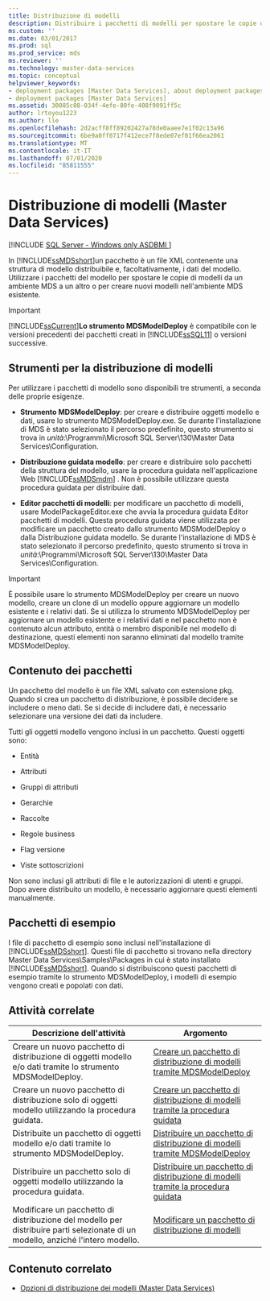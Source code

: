 ```yaml
---
title: Distribuzione di modelli
description: Distribuire i pacchetti di modelli per spostare le copie di modelli da un ambiente Master Data Services a un altro o per creare nuovi modelli nell'ambiente in uso.
ms.custom: ''
ms.date: 03/01/2017
ms.prod: sql
ms.prod_service: mds
ms.reviewer: ''
ms.technology: master-data-services
ms.topic: conceptual
helpviewer_keywords:
- deployment packages [Master Data Services], about deployment packages
- deployment packages [Master Data Services]
ms.assetid: 30085c08-034f-4efe-80fe-408f9091ff5c
author: lrtoyou1223
ms.author: lle
ms.openlocfilehash: 2d2acff8ff89202427a78de0aaee7e1f02c13a96
ms.sourcegitcommit: 6be9a0ff0717f412ece7f8ede07ef01f66ea2061
ms.translationtype: MT
ms.contentlocale: it-IT
ms.lasthandoff: 07/01/2020
ms.locfileid: "85811555"
---
```

# <a name="deploying-models-master-data-services"></a>Distribuzione di modelli (Master Data Services)

[!INCLUDE [SQL Server - Windows only ASDBMI  ](../includes/applies-to-version/sql-windows-only-asdbmi.md)]

  In [!INCLUDE[ssMDSshort](../includes/ssmdsshort-md.md)]un pacchetto è un file XML contenente una struttura di modello distribuibile e, facoltativamente, i dati del modello. Utilizzare i pacchetti del modello per spostare le copie di modelli da un ambiente MDS a un altro o per creare nuovi modelli nell'ambiente MDS esistente.  
  
> [!IMPORTANT]  
>  [!INCLUDE[ssCurrent](../includes/sscurrent-md.md)]**Lo strumento MDSModelDeploy** è compatibile con le versioni precedenti dei pacchetti creati in [!INCLUDE[ssSQL11](../includes/sssql11-md.md)] o versioni successive.  
  
## <a name="tools-for-deploying-models"></a>Strumenti per la distribuzione di modelli  
 Per utilizzare i pacchetti di modello sono disponibili tre strumenti, a seconda delle proprie esigenze.  
  
-   **Strumento MDSModelDeploy**: per creare e distribuire oggetti modello e dati, usare lo strumento MDSModelDeploy.exe. Se durante l'installazione di MDS è stato selezionato il percorso predefinito, questo strumento si trova in *unità*:\Programmi\Microsoft SQL Server\130\Master Data Services\Configuration.  
  
-   **Distribuzione guidata modello**: per creare e distribuire solo pacchetti della struttura del modello, usare la procedura guidata nell'applicazione Web [!INCLUDE[ssMDSmdm](../includes/ssmdsmdm-md.md)] . Non è possibile utilizzare questa procedura guidata per distribuire dati.  
  
-   **Editor pacchetti di modelli**: per modificare un pacchetto di modelli, usare ModelPackageEditor.exe che avvia la procedura guidata Editor pacchetti di modelli. Questa procedura guidata viene utilizzata per modificare un pacchetto creato dallo strumento MDSModelDeploy o dalla Distribuzione guidata modello. Se durante l'installazione di MDS è stato selezionato il percorso predefinito, questo strumento si trova in *unità*:\Programmi\Microsoft SQL Server\130\Master Data Services\Configuration.  
  
> [!IMPORTANT]  
>  È possibile usare lo strumento MDSModelDeploy per creare un nuovo modello, creare un clone di un modello oppure aggiornare un modello esistente e i relativi dati. Se si utilizza lo strumento MDSModelDeploy per aggiornare un modello esistente e i relativi dati e nel pacchetto non è contenuto alcun attributo, entità o membro disponibile nel modello di destinazione, questi elementi non saranno eliminati dal modello tramite MDSModelDeploy.  
  
## <a name="what-packages-contain"></a>Contenuto dei pacchetti  
 Un pacchetto del modello è un file XML salvato con estensione pkg. Quando si crea un pacchetto di distribuzione, è possibile decidere se includere o meno dati. Se si decide di includere dati, è necessario selezionare una versione dei dati da includere.  
  
 Tutti gli oggetti modello vengono inclusi in un pacchetto. Questi oggetti sono:  
  
-   Entità  
  
-   Attributi  
  
-   Gruppi di attributi  
  
-   Gerarchie  
  
-   Raccolte  
  
-   Regole business  
  
-   Flag versione  
  
-   Viste sottoscrizioni  
  
 Non sono inclusi gli attributi di file e le autorizzazioni di utenti e gruppi. Dopo avere distribuito un modello, è necessario aggiornare questi elementi manualmente.  
  
## <a name="sample-packages"></a>Pacchetti di esempio  
 I file di pacchetto di esempio sono inclusi nell'installazione di [!INCLUDE[ssMDSshort](../includes/ssmdsshort-md.md)]. Questi file di pacchetto si trovano nella directory Master Data Services\Samples\Packages in cui è stato installato [!INCLUDE[ssMDSshort](../includes/ssmdsshort-md.md)]. Quando si distribuiscono questi pacchetti di esempio tramite lo strumento MDSModelDeploy, i modelli di esempio vengono creati e popolati con dati.  
  
## <a name="related-tasks"></a>Attività correlate  
  
|Descrizione dell'attività|Argomento|  
|----------------------|-----------|  
|Creare un nuovo pacchetto di distribuzione di oggetti modello e/o dati tramite lo strumento MDSModelDeploy.|[Creare un pacchetto di distribuzione di modelli tramite MDSModelDeploy](../master-data-services/create-a-model-deployment-package-by-using-mdsmodeldeploy.md)|  
|Creare un nuovo pacchetto di distribuzione solo di oggetti modello utilizzando la procedura guidata.|[Creare un pacchetto di distribuzione di modelli tramite la procedura guidata](../master-data-services/create-a-model-deployment-package-by-using-the-wizard.md)|  
|Distribuite un pacchetto di oggetti modello e/o dati tramite lo strumento MDSModelDeploy.|[Distribuire un pacchetto di distribuzione di modelli tramite MDSModelDeploy](../master-data-services/deploy-a-model-deployment-package-by-using-mdsmodeldeploy.md)|  
|Distribuire un pacchetto solo di oggetti modello utilizzando la procedura guidata.|[Distribuire un pacchetto di distribuzione di modelli tramite la procedura guidata](../master-data-services/deploy-a-model-deployment-package-by-using-the-wizard.md)|  
|Modificare un pacchetto di distribuzione del modello per distribuire parti selezionate di un modello, anziché l'intero modello.|[Modificare un pacchetto di distribuzione di modelli](../master-data-services/edit-a-model-deployment-package.md)|  
  
## <a name="related-content"></a>Contenuto correlato  
  
-   [Opzioni di distribuzione dei modelli &#40;Master Data Services&#41;](../master-data-services/model-deployment-options-master-data-services.md)  
  
  
